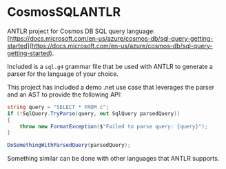 # CosmosSQLANTLR

ANTLR project for Cosmos DB SQL query language: [https://docs.microsoft.com/en-us/azure/cosmos-db/sql-query-getting-started](https://docs.microsoft.com/en-us/azure/cosmos-db/sql-query-getting-started).

Included is a `sql.g4` grammar file that be used with ANTLR to generate a parser for the language of your choice.

This project has included a demo .net use case that leverages the parser and an AST to provide the following API:

```c#
string query = "SELECT * FROM c";
if (!SqlQuery.TryParse(query, out SqlQuery parsedQuery))
{
    throw new FormatException($"Failed to parse query: {query}");
}

DoSomethingWithParsedQuery(parsedQuery);
```

Something similar can be done with other languages that ANTLR supports.
